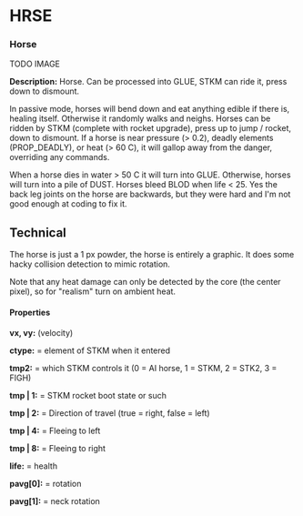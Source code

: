 # HRSE
### Horse

TODO IMAGE


**Description:**  Horse. Can be processed into GLUE, STKM can ride it, press down to dismount.

In passive mode, horses will bend down and eat anything edible if there is, healing itself. Otherwise it randomly walks and neighs. 
Horses can be ridden by STKM (complete with rocket upgrade), press up to jump / rocket, down to dismount. If a horse is near pressure (> 0.2), deadly elements (PROP_DEADLY), or heat (> 60 C), it will gallop away from the danger, overriding any commands.

When a horse dies in water > 50 C it will turn into GLUE. Otherwise, horses will turn into a pile of DUST. Horses bleed BLOD when life < 25.
Yes the back leg joints on the horse are backwards, but they were hard and I'm not good enough at coding to fix it.

## Technical
The horse is just a 1 px powder, the horse is entirely a graphic. It does some hacky collision detection to mimic rotation.

Note that any heat damage can only be detected by the core (the center pixel), so for "realism" turn on ambient heat. 


#### Properties
**vx, vy:** (velocity)

**ctype:** = element of STKM when it entered

**tmp2:** = which STKM controls it (0 = AI horse, 1 = STKM, 2 = STK2, 3 = FIGH)

**tmp | 1:** = STKM rocket boot state or such

**tmp | 2:** = Direction of travel (true = right, false = left)

**tmp | 4:** = Fleeing to left

**tmp | 8:** = Fleeing to right

**life:** = health

**pavg[0]:** = rotation

**pavg[1]:** = neck rotation
